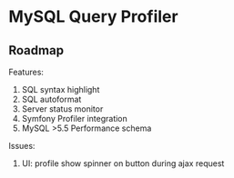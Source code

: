 # MySQL Query Profiler

## Roadmap

Features:

1. SQL syntax highlight
2. SQL autoformat
3. Server status monitor
4. Symfony Profiler integration
5. MySQL >5.5 Performance schema


Issues:

1. UI: profile show spinner on button during ajax request